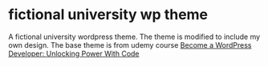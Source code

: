 # fictional university wp theme

A fictional university wordpress theme. The theme is modified to include my own design. The base theme is from udemy course
[Become a WordPress Developer: Unlocking Power With Code](https://www.udemy.com/course/become-a-wordpress-developer-php-javascript/)
